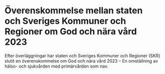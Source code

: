 # Överenskommelse mellan staten och Sveriges Kommuner och Regioner om God och nära vård 2023

Efter överläggningar har staten och Sveriges Kommuner och Regioner (SKR) slutit en överenskommelse om God och nära vård 2023 – En omställning av hälso\- och sjukvården med primärvården som nav.
